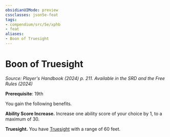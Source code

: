 ```yaml
---
obsidianUIMode: preview
cssclasses: json5e-feat
tags:
- compendium/src/5e/xphb
- feat
aliases:
- Boon of Truesight
---
```

# Boon of Truesight
*Source: Player's Handbook (2024) p. 211. Available in the <span title='Systems Reference Document (5.2)'>SRD</span> and the Free Rules (2024)*  

**Prerequisite**: 19th

You gain the following benefits.

**Ability Score Increase.** Increase one ability score of your choice by 1, to a maximum of 30.

**Truesight.** You have [Truesight](senses.md#Truesight) with a range of 60 feet.